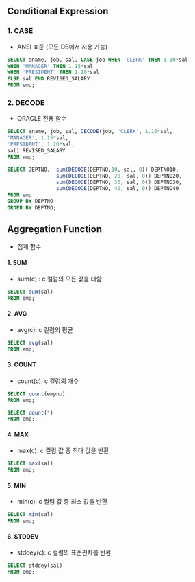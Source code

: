 ## Conditional Expression

### 1. CASE

- ANSI 표준 (모든 DB에서 사용 가능)

```sql
SELECT ename, job, sal, CASE job WHEN 'CLERK' THEN 1.10*sal
WHEN 'MANAGER' THEN 1.15*sal
WHEN 'PRESIDENT' THEN 1.20*sal
ELSE sal END REVISED_SALARY
FROM emp;
```

### 2. DECODE

- ORACLE 전용 함수

```sql
SELECT ename, job, sal, DECODE(job, 'CLERK', 1.10*sal,
'MANAGER', 1.15*sal,
'PRESIDENT', 1.20*sal,
sal) REVISED_SALARY
FROM emp;
```

```sql
SELECT DEPTNO,	sum(DECODE(DEPTNO,10, sal, 0)) DEPTNO10,
				sum(DECODE(DEPTNO, 20, sal, 0)) DEPTNO20,
				sum(DECODE(DEPTNO, 30, sal, 0)) DEPTNO30,
				sum(DECODE(DEPTNO, 40, sal, 0)) DEPTNO40
FROM emp
GROUP BY DEPTNO
ORDER BY DEPTNO;
```



## Aggregation Function

- 집계 함수

#### 1. SUM

- sum(c) : c 컬럼의 모든 값을 더함 

```sql
SELECT sum(sal)
FROM emp;
```

#### 2. AVG

- avg(c): c 컬럼의 평균

```sql
SELECT avg(sal)
FROM emp;
```

#### 3. COUNT

- count(c): c 컬럼의 개수

```sql
SELECT count(empno)
FROM emp;
```

```sql
SELECT count(*)
FROM emp;
```

#### 4. MAX

- max(c): c 컬럼 값 중 최대 값을 반환

``` sql
SELECT max(sal)
FROM emp;
```

#### 5. MIN

- min(c): c 컬럼 값 중 최소 값을 반환

```sql
SELECT min(sal)
FROM emp;
```

#### 6. STDDEV

- stddey(c): c 컬럼의 표준편차를 반환

```sql
SELECT stddey(sal)
FROM emp;
```

